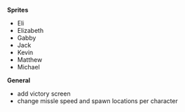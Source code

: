 **Sprites**
- Eli
- Elizabeth
- Gabby
- Jack
- Kevin
- Matthew
- Michael


**General**
- add victory screen
- change missle speed and spawn locations per character
